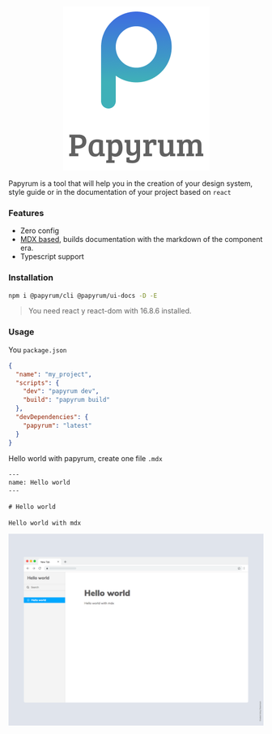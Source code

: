 <p align="center">
  <img src="logo.png" />
</p>

Papyrum is a tool that will help you in the creation of your design system, style guide or in the documentation of your project based on `react`

### Features

- Zero config
- [MDX based](https://mdxjs.com/), builds documentation with the markdown of the component era.
- Typescript support

### Installation

```bash
npm i @papyrum/cli @papyrum/ui-docs -D -E
```

> You need react y react-dom with 16.8.6 installed.

### Usage

You `package.json`

```json
{
  "name": "my_project",
  "scripts": {
    "dev": "papyrum dev",
    "build": "papyrum build"
  },
  "devDependencies": {
    "papyrum": "latest"
  }
}
```

Hello world with papyrum, create one file `.mdx`

```
---
name: Hello world
---

# Hello world

Hello world with mdx
```

<p align="center">
  <img src="hello-world.png" />
</p>